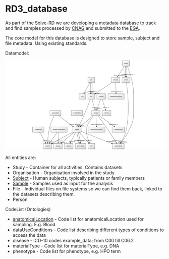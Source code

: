 # RD3_database

As part of the [Solve-RD](http://solve-rd.eu/) we are developing a metadata database to track and find samples processed by [CNAG](https://www.cnag.crg.eu/) and submitted to the [EGA](https://ega-archive.org/).

The core model for this database is designed to store sample, subject and file metadata. Using existing standards.

Datamodel:

![alt text](/datamodel/rd3_version1.jpeg "version1")

All entities are:

* Study - Container for all activities. Contains datasets
* Organisation - Organisation involved in the study
* [Subject](/datamodel/subject.md) - Human subjects, typically patients or family members
* [Sample](/datamodel/sample.md) - Samples used as input for the analysis
* File - Individual files on file systems so we can find them back, linked to the datasets describing them.
* Person 

CodeList (Ontologies)
* [anatomicalLocation](/datamodel/anatomicalLocation.md) - Code list for anatomicalLocation used for sampling. E.g. Blood
* dataUseConditions -  Code list describing different types of conditions to access the data
* disease - ICD-10 codes example_data; from C00 till C06.2
* materialType - Code list for materialType, e.g. DNA
* phenotype - Code list for phenotype, e.g. HPO term


